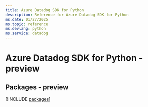 ```yaml
---
title: Azure Datadog SDK for Python
description: Reference for Azure Datadog SDK for Python
ms.date: 01/27/2025
ms.topic: reference
ms.devlang: python
ms.service: datadog
---
```

# Azure Datadog SDK for Python - preview
## Packages - preview
[!INCLUDE [packages](datadog-index.md)]